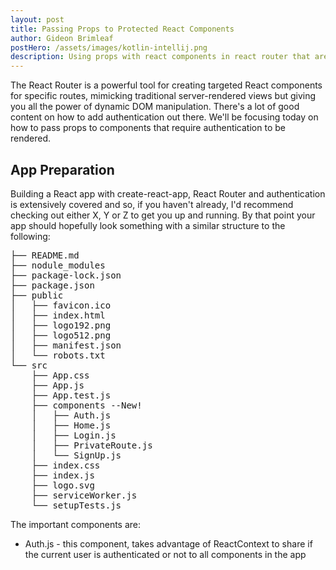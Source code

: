 ```yaml
---
layout: post
title: Passing Props to Protected React Components
author: Gideon Brimleaf
postHero: /assets/images/kotlin-intellij.png
description: Using props with react components in react router that are protected
---
```


The React Router is a powerful tool for creating targeted React components for specific routes, mimicking traditional server-rendered views but giving you all the power of dynamic DOM manipulation. There's a lot of good content on how to add authentication out there.  We'll be focusing today on how to pass props to components that require authentication to be rendered.

## App Preparation

Building a React app with create-react-app, React Router and authentication is extensively covered and so, if you haven't already, I'd recommend checking out either X, Y or Z to get you up and running.  By that point your app should hopefully look something with a similar structure to the following:

<pre class="p-2 bg-primary text-light">
├── README.md
├── nodule_modules
├── package-lock.json
├── package.json
├── public
│   ├── favicon.ico
│   ├── index.html
│   ├── logo192.png
│   ├── logo512.png
│   ├── manifest.json
│   └── robots.txt
└── src
    ├── App.css
    ├── App.js
    ├── App.test.js
    ├── components --New!
    │   ├── Auth.js
    │   ├── Home.js
    │   ├── Login.js
    │   ├── PrivateRoute.js
    │   └── SignUp.js
    ├── index.css
    ├── index.js
    ├── logo.svg
    ├── serviceWorker.js
    └── setupTests.js
</pre>

The important components are:

* Auth.js - this component, takes advantage of ReactContext to share if the current user is authenticated or not to all components in the app



